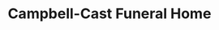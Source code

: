 ---
title: "Campbell-Cast Funeral Home"
url: /holden/campbell-cast-funeral-home/
shop: funeral directors
---